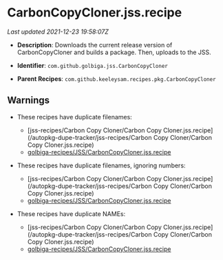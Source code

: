 # CarbonCopyCloner.jss.recipe

_Last updated 2021-12-23 19:58:07Z_

- **Description**: Downloads the current release version of CarbonCopyCloner and builds a package. Then, uploads to the JSS.

- **Identifier**: `com.github.golbiga.jss.CarbonCopyCloner`

- **Parent Recipes**: `com.github.keeleysam.recipes.pkg.CarbonCopyCloner`

## Warnings

- These recipes have duplicate filenames:
    - [jss-recipes/Carbon Copy Cloner/Carbon Copy Cloner.jss.recipe](/autopkg-dupe-tracker/jss-recipes/Carbon Copy Cloner/Carbon Copy Cloner.jss.recipe)
    - [golbiga-recipes/JSS/CarbonCopyCloner.jss.recipe](/autopkg-dupe-tracker/golbiga-recipes/JSS/CarbonCopyCloner.jss.recipe)

- These recipes have duplicate filenames, ignoring numbers:
    - [jss-recipes/Carbon Copy Cloner/Carbon Copy Cloner.jss.recipe](/autopkg-dupe-tracker/jss-recipes/Carbon Copy Cloner/Carbon Copy Cloner.jss.recipe)
    - [golbiga-recipes/JSS/CarbonCopyCloner.jss.recipe](/autopkg-dupe-tracker/golbiga-recipes/JSS/CarbonCopyCloner.jss.recipe)

- These recipes have duplicate NAMEs:
    - [jss-recipes/Carbon Copy Cloner/Carbon Copy Cloner.jss.recipe](/autopkg-dupe-tracker/jss-recipes/Carbon Copy Cloner/Carbon Copy Cloner.jss.recipe)
    - [golbiga-recipes/JSS/CarbonCopyCloner.jss.recipe](/autopkg-dupe-tracker/golbiga-recipes/JSS/CarbonCopyCloner.jss.recipe)